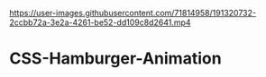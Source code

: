 

https://user-images.githubusercontent.com/71814958/191320732-2ccbb72a-3e2a-4261-be52-dd109c8d2641.mp4

# CSS-Hamburger-Animation
